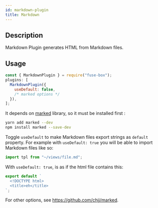 ```yaml
---
id: markdown-plugin
title: Markdown
---
```


## Description

Markdown Plugin generates HTML from Markdown files.

## Usage

```js
const { MarkdownPlugin } = require("fuse-box");
plugins: [
  MarkdownPlugin({
    useDefault: false,
    /* marked options */
  }),
];
```

It depends on [marked](https://github.com/chjj/marked) library, so it must be
installed first :

```bash
yarn add marked --dev
npm install marked --save-dev
```

Toggle `useDefault` to make Markdown files export strings as `default` property.
For example with `useDefault: true` you will be able to import Markdown files
like so:

```js
import tpl from "~/views/file.md";
```

With `useDefault: true`, is as if the html file contains this:

```jsx
export default `
  <!DOCTYPE html>
  <title>eh</title>
`;
```

For other options, see https://github.com/chjj/marked.
